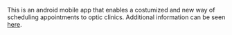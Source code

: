 This is an android mobile app that enables a costumized and new way of scheduling appointments to optic clinics. Additional information can be seen [here](http://opticanvas.launchrock.com/).
